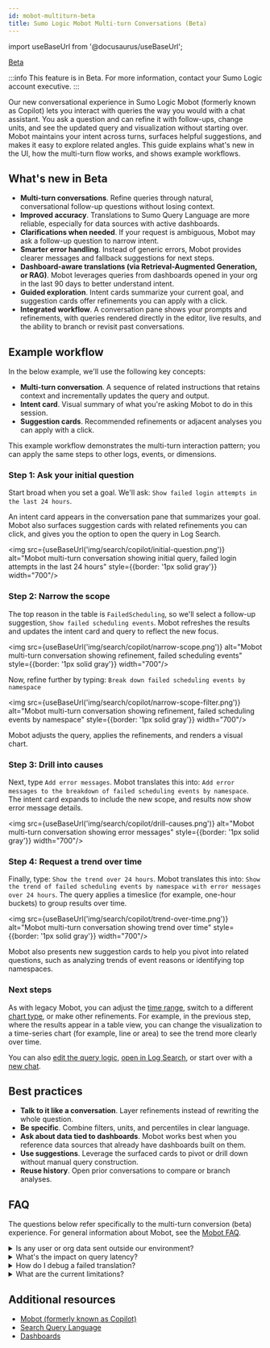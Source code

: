 ```yaml
---
id: mobot-multiturn-beta
title: Sumo Logic Mobot Multi-turn Conversations (Beta)
---
```


import useBaseUrl from '@docusaurus/useBaseUrl';

<head>
  <meta name="robots" content="noindex" />
</head>

<p><a href="/docs/beta"><span className="beta">Beta</span></a></p>

:::info
This feature is in Beta. For more information, contact your Sumo Logic account executive.
:::

Our new conversational experience in Sumo Logic Mobot (formerly known as Copilot) lets you interact with queries the way you would with a chat assistant. You ask a question and can refine it with follow-ups, change units, and see the updated query and visualization without starting over. Mobot maintains your intent across turns, surfaces helpful suggestions, and makes it easy to explore related angles. This guide explains what's new in the UI, how the multi-turn flow works, and shows example workflows.

## What's new in Beta

* **Multi-turn conversations**. Refine queries through natural, conversational follow-up questions without losing context.
* **Improved accuracy**. Translations to Sumo Query Language are more reliable, especially for data sources with active dashboards.
* **Clarifications when needed**. If your request is ambiguous, Mobot may ask a follow-up question to narrow intent.
* **Smarter error handling**. Instead of generic errors, Mobot provides clearer messages and fallback suggestions for next steps.
* **Dashboard-aware translations (via Retrieval-Augmented Generation, or RAG)**. Mobot leverages queries from dashboards opened in your org in the last 90 days to better understand intent.
* **Guided exploration**. Intent cards summarize your current goal, and suggestion cards offer refinements you can apply with a click.
* **Integrated workflow**. A conversation pane shows your prompts and refinements, with queries rendered directly in the editor, live results, and the ability to branch or revisit past conversations.

## Example workflow

In the below example, we'll use the following key concepts:

* **Multi-turn conversation**. A sequence of related instructions that retains context and incrementally updates the query and output.  
* **Intent card**. Visual summary of what you're asking Mobot to do in this session.  
* **Suggestion cards**. Recommended refinements or adjacent analyses you can apply with a click.

This example workflow demonstrates the multi-turn interaction pattern; you can apply the same steps to other logs, events, or dimensions.

### Step 1: Ask your initial question  

Start broad when you set a goal. We'll ask: `Show failed login attempts in the last 24 hours`.

An intent card appears in the conversation pane that summarizes your goal. Mobot also surfaces suggestion cards with related refinements you can click, and gives you the option to open the query in Log Search.

<img src={useBaseUrl('img/search/copilot/initial-question.png')} alt="Mobot multi-turn conversation showing initial query, failed login attempts in the last 24 hours" style={{border: '1px solid gray'}} width="700"/>

### Step 2: Narrow the scope  

The top reason in the table is `FailedScheduling`, so we'll select a follow-up suggestion, `Show failed scheduling events`. Mobot refreshes the results and updates the intent card and query to reflect the new focus.

<img src={useBaseUrl('img/search/copilot/narrow-scope.png')} alt="Mobot multi-turn conversation showing refinement, failed scheduling events" style={{border: '1px solid gray'}} width="700"/>

Now, refine further by typing: `Break down failed scheduling events by namespace`

<img src={useBaseUrl('img/search/copilot/narrow-scope-filter.png')} alt="Mobot multi-turn conversation showing refinement, failed scheduling events by namespace" style={{border: '1px solid gray'}} width="700"/>

Mobot adjusts the query, applies the refinements, and renders a visual chart.

### Step 3: Drill into causes

Next, type `Add error messages`. Mobot translates this into: `Add error messages to the breakdown of failed scheduling events by namespace`. The intent card expands to include the new scope, and results now show error message details.

<img src={useBaseUrl('img/search/copilot/drill-causes.png')} alt="Mobot multi-turn conversation showing error messages" style={{border: '1px solid gray'}} width="700"/>

### Step 4: Request a trend over time

Finally, type: `Show the trend over 24 hours`. Mobot translates this into: `Show the trend of failed scheduling events by namespace with error messages over 24 hours`. The query applies a timeslice (for example, one-hour buckets) to group results over time.

<img src={useBaseUrl('img/search/copilot/trend-over-time.png')} alt="Mobot multi-turn conversation showing trend over time" style={{border: '1px solid gray'}} width="700"/>

Mobot also presents new suggestion cards to help you pivot into related questions, such as analyzing trends of event reasons or identifying top namespaces.

### Next steps

As with legacy Mobot, you can adjust the [time range](/docs/search/mobot/#time-range), switch to a different [chart type](/docs/search/mobot/#chart-type), or make other refinements. For example, in the previous step, where the results appear in a table view, you can change the visualization to a time-series chart (for example, line or area) to see the trend more clearly over time.

You can also [edit the query logic](/docs/search/mobot/#edit-query-code), [open in Log Search](/docs/search/mobot/#step-4-open-in-log-search), or start over with a [new chat](/docs/search/mobot/#new-conversation).

## Best practices

* **Talk to it like a conversation**. Layer refinements instead of rewriting the whole question.  
* **Be specific**. Combine filters, units, and percentiles in clear language.
* **Ask about data tied to dashboards**. Mobot works best when you reference data sources that already have dashboards built on them.
* **Use suggestions**. Leverage the surfaced cards to pivot or drill down without manual query construction.  
* **Reuse history**. Open prior conversations to compare or branch analyses.

## FAQ

The questions below refer specifically to the multi-turn conversion (beta) experience. For general information about Mobot, see the [Mobot FAQ](/docs/search/mobot#faq).

<details>
<summary>Is any user or org data sent outside our environment?</summary>

No. All processing happens within your region's cluster. RAG context is scoped to dashboards in your own org—no cross-org data leakage.
</details>

<details>
<summary>What's the impact on query latency?</summary>

Typical end-to-end response time remains under 2 seconds for most queries. Very large result sets or percentile calculations over broad ranges may take up to 5 seconds. During Beta, full query generation may take 6 to 7 seconds, but Mobot streams the first token (intent interpretation) within 2 seconds.
</details>

<details>
<summary>How do I debug a failed translation?</summary>

If a translation fails, Mobot generates a contextual error message tailored to the situation. The message includes the generated query, explains why it failed, and suggests how to fix it (for example, `Try narrowing your time window` or `Simplify your filter expression`).

Here are some common cases:

* **No or delayed results**. Give Mobot a few seconds to process complex refinements.  
* **Output too broad**. Add more context (for example, specify a client or namespace).  
* **Unexpected numbers**. If results look off, be more explicit. For example, ask `show in milliseconds` or `convert to seconds` to adjust units, or say `show P90` / `switch back to P50 over 1 minute` to refine percentiles.  
</details>

<details>
<summary>What are the current limitations?</summary>

* For dashboard-aware translations via RAG, support is limited to the `sourceCategory` filter (selection in the source picker) at launch. Other expressions like `_index=` or `_sourceHost=` are not yet supported.  
* RAG only considers dashboards that have been opened in the last 90 days when interpreting your query.
* Very large or highly complex queries may time out or trigger structured fallback responses.
* Multi-turn Mobot is available for log-based searches only. Metrics and Metric Searches are not supported in this Beta.
</details>

## Additional resources

* [Mobot (formerly known as Copilot)](/docs/search/copilot)
* [Search Query Language](/docs/search/search-query-language)
* [Dashboards](/docs/dashboards)

